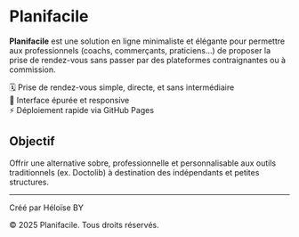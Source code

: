 # Planifacile

**Planifacile** est une solution en ligne minimaliste et élégante pour permettre aux professionnels (coachs, commerçants, praticiens...) de proposer la prise de rendez-vous sans passer par des plateformes contraignantes ou à commission.

🗓️ Prise de rendez-vous simple, directe, et sans intermédiaire  
🎯 Interface épurée et responsive  
⚡️ Déploiement rapide via GitHub Pages  

## Objectif
Offrir une alternative sobre, professionnelle et personnalisable aux outils traditionnels (ex. Doctolib) à destination des indépendants et petites structures.

---

Créé par Héloïse BY


  <footer>
    © 2025 Planifacile. Tous droits réservés.
  </footer>
</body>
</html>
